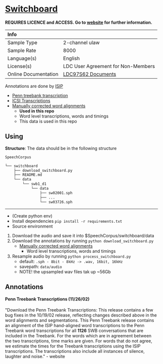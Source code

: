 # [Switchboard](https://catalog.ldc.upenn.edu/LDC97S62)


**REQUIRES LICENCE and ACCESS. Go to [website](https://catalog.ldc.upenn.edu/LDC97S62) for
further information.**


| Info |  |
| :-----|:-------|
| Sample Type | 2-channel ulaw |
| Sample Rate | 8000 |
| Language(s) | English |
| License(s) | LDC User Agreement for Non-Members |
| Online Documentation | [LDC97S62 Documents](https://catalog.ldc.upenn.edu/docs/LDC97S62/) |


Annotations are done by [ISIP](https://www.isip.piconepress.com/projects/switchboard/)
- [Penn treebank transcription](https://www.isip.piconepress.com/projects/switchboard/releases/ptree_word_alignments.tar.gz)
- [ICSI Transcriptions](https://www.isip.piconepress.com/projects/switchboard/releases/switchboard_icsi_phone.tar.gz)
- [Manually corrected word alignments](https://www.isip.piconepress.com/projects/switchboard/releases/switchboard_word_alignments.tar.gz)
  - **Used in this repo**
  - Word level transcriptions, words and timings
  - This data is used in this repo


## Using

**Structure**: The data should be in the following structure


```bash
SpeechCorpus

└── switchboard
    ├── download_switchboard.py
    ├── README.md
    └── data
        └── swb1_d1
            └── data
                ├── sw02001.sph
                ├── ...
                └── sw03726.sph
```

------

* (Create python env)
* Install dependencies `pip install -r requirements.txt`
* Source environment


1. Download the audio and save it into $SpeechCorpus/switchboard/data
2. Download the annotations by running `python download_switchboard.py`
    - [Manually corrected word alignments](https://www.isip.piconepress.com/projects/switchboard/releases/switchboard_word_alignments.tar.gz)
      - Word level transcriptions, words and timings
3. Resample audio by running `python process_switchboard.py`
    - default: `.sph - 8bit - 8kHz -> .wav, 16bit, 16kHz`
    - savepath: `data/audio`
    - NOTE! the upsampled wav files tak up ~56Gb


## Annotations

#### Penn Treebank Transcriptions (11/26/02) 

"Download the Penn Treebank Transcriptions: This release contains a few bug
fixes in the 10/19/02 release, reflecting changes described above in the word alignments
and segmentations. This Penn Treebank release contains an alignment of the ISIP
hand-aligned word transcriptions to the Penn Treebank word transcriptions for all **1126** SWB
conversations that are included in the Treebank. For the words which are in agreement
between the two transcriptions, time marks are given. For words that do not agree, we
estimate the times for the Treebank transcriptions using the ISIP transcriptions. The
transcriptions also include all instances of silence, laughter and noise." - website

